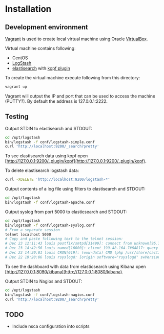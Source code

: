 Installation
============

Development environment
-----------------------

[Vagrant](http://www.vagrantup.com/) is used to create local virtual machine using Oracle [VirtualBox](https://www.virtualbox.org/).

Virtual machine contains following:
* CentOS
* [LogStash](http://logstash.net/)
* [elastisearch](http://www.elasticsearch.org/overview/elasticsearch/) with [kopf plugin](https://github.com/lmenezes/elasticsearch-kopf)

To create the virtual machine execute following from this directory:

```bash
vagrant up
```

Vagrant will output the IP and port that can be used to access the machine (PUTTY?). By default the address is 127.0.0.1:2222.

Testing
-------

Output STDIN to elastisearch and STDOUT:

```bash
cd /opt/logstash
bin/logstash -f conf/logstash-simple.conf
curl 'http://localhost:9200/_search?pretty'
```

To see elastisearch data using kopf open [http://127.0.0.1:9200/_plugin/kopf](http://127.0.0.1:9200/_plugin/kopf).

To delete elastisearch logstash data:

```bash
curl -XDELETE 'http://localhost:9200/logstash-*'
```

Output contents of a log file using filters to elastisearch and STDOUT: 

```bash
cd /opt/logstash
bin/logstash -f conf/logstash-apache.conf
```

Output syslog from port 5000 to elasticsearch and STDOUT:

```bash
cd /opt/logstash
bin/logstash -f conf/logstash-syslog.conf
# From a separate session
telnet localhost 5000
# Copy and paste following text to the telnet session:
# Dec 23 12:11:43 louis postfix/smtpd[31499]: connect from unknown[95.75.93.154]
# Dec 23 14:42:56 louis named[16000]: client 199.48.164.7#64817: query (cache) 'amsterdamboothuren.com/MX/IN' denied
# Dec 23 14:30:01 louis CRON[619]: (www-data) CMD (php /usr/share/cacti/site/poller.php >/dev/null 2>/var/log/cacti/poller-error.log)
# Dec 22 18:28:06 louis rsyslogd: [origin software="rsyslogd" swVersion="4.2.0" x-pid="2253" x-info="http://www.rsyslog.com"] rsyslogd was HUPed, type 'lightweight'.
```

To see the dashboard with data from elasticsearch using Kibana open [http://127.0.0.1:8080/kibana](http://127.0.0.1:8080/kibana).

Output STDIN to Nagios and STDOUT:

```bash
cd /opt/logstash
bin/logstash -f conf/logstash-nagios.conf
curl 'http://localhost:9200/_search?pretty'
```

TODO
----

* Include nsca configuration into scripts